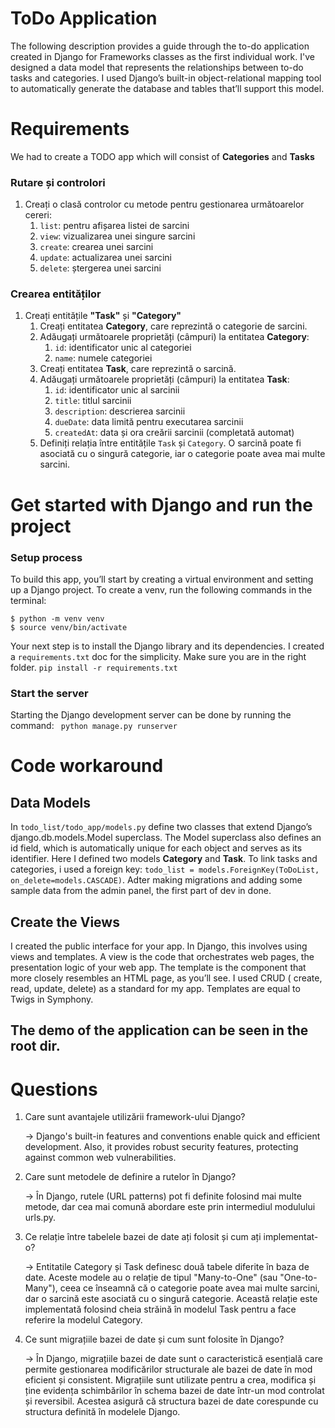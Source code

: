 
# ToDo Application
The following description provides a guide through the to-do application created in Django for Frameworks classes as the first individual work.
I've designed a data model that represents the relationships between to-do tasks and categories. I used Django’s built-in object-relational mapping tool to automatically generate the database and tables that’ll support this model.

# Requirements
We had to create a TODO app which will consist of **Categories** and **Tasks**

### Rutare și controlori

1. Creați o clasă controlor cu metode pentru gestionarea următoarelor cereri:
    1. `list`: pentru afișarea listei de sarcini
    2. `view`: vizualizarea unei singure sarcini
    3. `create`: crearea unei sarcini
    4. `update`: actualizarea unei sarcini
    5. `delete`: ștergerea unei sarcini

### Crearea entităților

1. Creați entitățile **"Task"** și **"Category"**
    1. Creați entitatea **Category**, care reprezintă o categorie de sarcini.
    2. Adăugați următoarele proprietăți (câmpuri) la entitatea **Category**:
        1. `id`: identificator unic al categoriei
        2. `name`: numele categoriei
    3. Creați entitatea **Task**, care reprezintă o sarcină.
    4. Adăugați următoarele proprietăți (câmpuri) la entitatea **Task**:
        1. `id`: identificator unic al sarcinii
        2. `title`: titlul sarcinii
        3. `description`: descrierea sarcinii
        4. `dueDate`: data limită pentru executarea sarcinii
        5. `createdAt`: data și ora creării sarcinii (completată automat)
    5. Definiți relația între entitățile `Task` și `Category`. O sarcină poate fi asociată cu o singură categorie, iar o categorie poate avea mai multe sarcini.
  


# Get started with Django and run the project
### Setup process
To build this app, you’ll start by creating a virtual environment and setting up a Django project. To create a venv, run the following commands in the terminal:
```
$ python -m venv venv 
$ source venv/bin/activate
```

Your next step is to install the Django library and its dependencies. I created a `requirements.txt` doc for the simplicity. Make sure you are in the right folder. 
`pip install -r requirements.txt`

### Start the server
 Starting the Django development server can be done by running the command: ` python manage.py runserver`


# Code workaround
## Data Models
In `todo_list/todo_app/models.py` define two classes that extend Django’s django.db.models.Model superclass. The Model superclass also defines an id field, which is automatically unique for each object and serves as its identifier. Here I defined two models **Category** and **Task**. To link tasks and categories, i used a foreign key: `todo_list = models.ForeignKey(ToDoList, on_delete=models.CASCADE)`. Adter making migrations and adding some sample data from the admin panel, the first part of dev in done. 

## Create the Views
I created the public interface for your app. In Django, this involves using views and templates. A view is the code that orchestrates web pages, the presentation logic of your web app. The template is the component that more closely resembles an HTML page, as you’ll see. I used CRUD ( create, read, update, delete) as a standard for my app. Templates are equal to Twigs in Symphony. 

## The demo of the application can be seen in the root dir. 


# Questions
1. Care sunt avantajele utilizării framework-ului Django?

   -> Django's built-in features and conventions enable quick and efficient development. Also, it provides robust security features, protecting against common web vulnerabilities.
2. Care sunt metodele de definire a rutelor în Django?

   -> În Django, rutele (URL patterns) pot fi definite folosind mai multe metode, dar cea mai comună abordare este prin intermediul modulului urls.py.
3. Ce relație între tabelele bazei de date ați folosit și cum ați implementat-o?

   -> Entitatile Category și Task definesc două tabele diferite în baza de date. Aceste modele au o relație de tipul "Many-to-One" (sau "One-to-Many"), ceea ce înseamnă că o categorie poate avea mai multe sarcini, dar o sarcină este asociată cu o singură categorie. Această relație este implementată folosind cheia străină în modelul Task pentru a face referire la modelul Category.
4. Ce sunt migrațiile bazei de date și cum sunt folosite în Django?

   -> În Django, migrațiile bazei de date sunt o caracteristică esențială care permite gestionarea modificărilor structurale ale bazei de date în mod eficient și consistent. Migrațiile sunt utilizate pentru a crea, modifica și ține evidența schimbărilor în schema bazei de date într-un mod controlat și reversibil. Acestea asigură că structura bazei de date corespunde cu structura definită în modelele Django.




